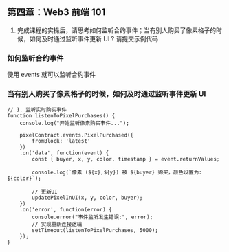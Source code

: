 ## 第四章：Web3 前端 101

1. 完成课程的实操后，请思考如何监听合约事件；当有别人购买了像素格子的时候，如何及时通过监听事件更新 UI ? 请提交示例代码

### 如何监听合约事件
使用 events 就可以监听合约事件

### 当有别人购买了像素格子的时候，如何及时通过监听事件更新 UI 
```
// 1. 监听实时购买事件
function listenToPixelPurchases() {
    console.log("开始监听像素购买事件...");
    
    pixelContract.events.PixelPurchased({
        fromBlock: 'latest'
    })
    .on('data', function(event) {
        const { buyer, x, y, color, timestamp } = event.returnValues;
        
        console.log(`像素 (${x},${y}) 被 ${buyer} 购买，颜色设置为: ${color}`);
        
        // 更新UI
        updatePixelInUI(x, y, color, buyer);
    })
    .on('error', function(error) {
        console.error("事件监听发生错误:", error);
        // 实现重新连接逻辑
        setTimeout(listenToPixelPurchases, 5000);
    });
}
```
